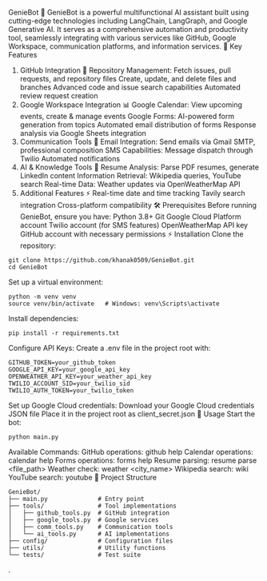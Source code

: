 GenieBot 🤖
GenieBot is a powerful multifunctional AI assistant built using cutting-edge technologies including LangChain, LangGraph, and Google Generative AI. It serves as a comprehensive automation and productivity tool, seamlessly integrating with various services like GitHub, Google Workspace, communication platforms, and information services.
🌟 Key Features
1. GitHub Integration 🔧
Repository Management: Fetch issues, pull requests, and repository files
Create, update, and delete files and branches
Advanced code and issue search capabilities
Automated review request creation
2. Google Workspace Integration 📊
Google Calendar: View upcoming events, create & manage events
Google Forms: AI-powered form generation from topics
Automated email distribution of forms
Response analysis via Google Sheets integration
3. Communication Tools 📨
Email Integration: Send emails via Gmail SMTP, professional composition
SMS Capabilities: Message dispatch through Twilio
Automated notifications
4. AI & Knowledge Tools 🤖
Resume Analysis: Parse PDF resumes, generate LinkedIn content
Information Retrieval: Wikipedia queries, YouTube search
Real-time Data: Weather updates via OpenWeatherMap API
5. Additional Features ⚡
Real-time date and time tracking
Tavily search integration
Cross-platform compatibility
🛠 Prerequisites
Before running GenieBot, ensure you have:
Python 3.8+
Git
Google Cloud Platform account
Twilio account (for SMS features)
OpenWeatherMap API key
GitHub account with necessary permissions
⚡ Installation
Clone the repository:
```
git clone https://github.com/khanak0509/GenieBot.git
cd GenieBot
```
Set up a virtual environment:
```
python -m venv venv
source venv/bin/activate   # Windows: venv\Scripts\activate
```
Install dependencies:
```
pip install -r requirements.txt
```
Configure API Keys:
Create a .env file in the project root with:
```
GITHUB_TOKEN=your_github_token
GOOGLE_API_KEY=your_google_api_key
OPENWEATHER_API_KEY=your_weather_api_key
TWILIO_ACCOUNT_SID=your_twilio_sid
TWILIO_AUTH_TOKEN=your_twilio_token
```
Set up Google Cloud credentials:
Download your Google Cloud credentials JSON file
Place it in the project root as client_secret.json
🚀 Usage
Start the bot:
```
python main.py
```
Available Commands:
GitHub operations: github help
Calendar operations: calendar help
Forms operations: forms help
Resume parsing: resume parse <file_path>
Weather check: weather <city_name>
Wikipedia search: wiki <query>
YouTube search: youtube <query>
📂 Project Structure
```
GenieBot/
├── main.py              # Entry point
├── tools/               # Tool implementations
│   ├── github_tools.py  # GitHub integration
│   ├── google_tools.py  # Google services
│   ├── comm_tools.py    # Communication tools
│   └── ai_tools.py      # AI implementations
├── config/              # Configuration files
├── utils/               # Utility functions
└── tests/               # Test suite
```
.
